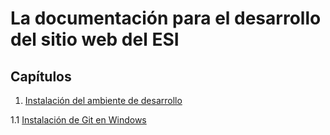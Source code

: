 La documentación para el desarrollo del sitio web del ESI
=========================================================
Capítulos
---------
1. [Instalación del ambiente de desarrollo](1-instalacion.md)

1.1 [Instalación de Git en Windows](1.1-git-windows.md)
